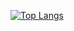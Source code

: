 [![Top Langs](https://github-readme-stats.vercel.app/api/top-langs/?username=Mona-17&layout=compact)](https://github.com/Mona-17/github-readme-stats)

